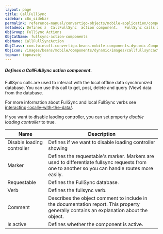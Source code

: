 ```yaml
---
layout: page
title: CallFullSync
sidebar: c8o_sidebar
permalink: reference-manual/convertigo-objects/mobile-application/components/fullsync-action-components/callfullsync/
metadesc: Defines a  CallFullSync  action component.   FullSync calls are used to interact with the local offline data synchronized database. You can use this c
ObjGroup: FullSync Actions
ObjCatName: fullsync-action-components
ObjName: CallFullSyncAction
ObjClass: com.twinsoft.convertigo.beans.mobile.components.dynamic.ComponentManager$1
ObjIcon: /images/beans/mobile/components/dynamic/images/callfullsyncaction_color_32x32.png
topnav: topnavobj
---
```

##### Defines a <i>CallFullSync</i> action component. 
 FullSync calls are used to interact with the local offline data synchronized database. You can use this call to get, post, delete and query (View) data from the database.

For more information about FullSync and local FullSync verbs see <a target='_blank' href='https://www.convertigo.com/document/latest/reference-manual/convertigo-full-sync-architecture/interacting-locally-with-the-data/'>interacting-locally-with-the-data/</a>. 

 If you want to disable laoding controller, you can set property <i>disable loading controller</i> to true.

Name | Description 
--- | ---
Disable loading controller | Defines if we want to disable loading controller showing
Marker | Defines the requestable's marker. Markers are used to differentiate fullsync requests from one to another so you can handle routes more easily.
Requestable | Defines the FullSync database.
Verb | Defines the fullsync verb.
Comment | Describes the object comment to include in the documentation report.  This property generally contains an explanation about the object. 
Is active | Defines whether the component is active. 

